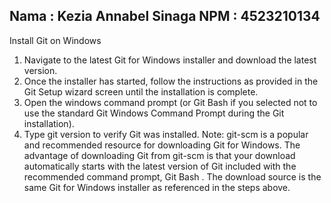 Nama : Kezia Annabel Sinaga
NPM : 4523210134
-----------------------------

Install Git on Windows
1. Navigate to the latest Git for Windows installer and download the latest version.
2. Once the installer has started, follow the instructions as provided in the Git Setup wizard screen until the installation is complete.
3. Open the windows command prompt (or Git Bash if you selected not to use the standard Git Windows Command Prompt during the Git installation).
4. Type git version to verify Git was installed.
Note: git-scm is a popular and recommended resource for downloading Git for Windows. The advantage of downloading Git from git-scm is that your download automatically starts with the latest version of Git included with the recommended command prompt, Git Bash . The download source is the same Git for Windows installer as referenced in the steps above.
